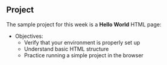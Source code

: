 ## Project

The sample project for this week is a **Hello World** HTML page:

- Objectives:
  - Verify that your environment is properly set up
  - Understand basic HTML structure
  - Practice running a simple project in the browser